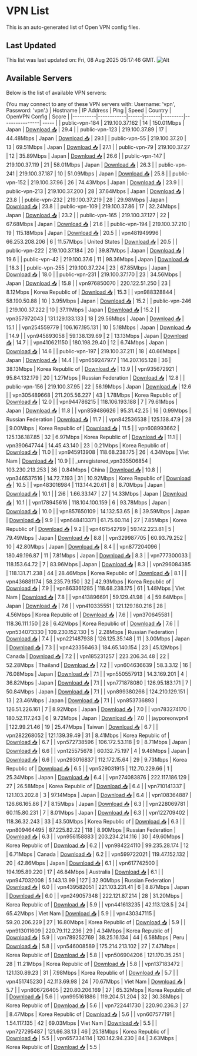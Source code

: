# VPN List

This is an auto-generated list of Open VPN config files.

## Last Updated

This list was last updated on: Fri, 08 Aug 2025 05:17:46 GMT.
![Alt](https://repobeats.axiom.co/api/embed/186b98318ef1479477931607c1ad7d823f12451f.svg "Repobeats analytics image")

## Available Servers

Below is the list of available VPN servers:

(You may connect to any of these VPN servers with: Username: 'vpn', Password: 'vpn'.)
| Hostname | IP Address | Ping | Speed | Country | OpenVPN Config | Score |
|----------|------------|------|-------|---------|----------------| ----- |
| public-vpn-184 | 219.100.37.162 | 14 | 150.01Mbps | Japan | [Download 📥](./configs/server_0_JP.ovpn) | 29.4 |
| public-vpn-123 | 219.100.37.89 | 17 | 44.48Mbps | Japan | [Download 📥](./configs/server_1_JP.ovpn) | 29.1 |
| public-vpn-55 | 219.100.37.20 | 13 | 69.51Mbps | Japan | [Download 📥](./configs/server_2_JP.ovpn) | 27.1 |
| public-vpn-79 | 219.100.37.27 | 12 | 35.89Mbps | Japan | [Download 📥](./configs/server_3_JP.ovpn) | 26.6 |
| public-vpn-147 | 219.100.37.119 | 21 | 58.01Mbps | Japan | [Download 📥](./configs/server_4_JP.ovpn) | 26.3 |
| public-vpn-241 | 219.100.37.187 | 10 | 51.09Mbps | Japan | [Download 📥](./configs/server_5_JP.ovpn) | 25.8 |
| public-vpn-152 | 219.100.37.96 | 26 | 74.43Mbps | Japan | [Download 📥](./configs/server_6_JP.ovpn) | 23.9 |
| public-vpn-213 | 219.100.37.200 | 28 | 37.64Mbps | Japan | [Download 📥](./configs/server_7_JP.ovpn) | 23.8 |
| public-vpn-232 | 219.100.37.219 | 28 | 29.98Mbps | Japan | [Download 📥](./configs/server_8_JP.ovpn) | 23.8 |
| public-vpn-109 | 219.100.37.86 | 17 | 32.24Mbps | Japan | [Download 📥](./configs/server_9_JP.ovpn) | 23.2 |
| public-vpn-165 | 219.100.37.127 | 22 | 67.68Mbps | Japan | [Download 📥](./configs/server_10_JP.ovpn) | 21.6 |
| public-vpn-194 | 219.100.37.210 | 19 | 115.18Mbps | Japan | [Download 📥](./configs/server_11_JP.ovpn) | 20.5 |
| vpn481949996 | 66.253.208.206 | 6 | 11.57Mbps | United States | [Download 📥](./configs/server_12_US.ovpn) | 20.5 |
| public-vpn-222 | 219.100.37.184 | 20 | 39.87Mbps | Japan | [Download 📥](./configs/server_13_JP.ovpn) | 19.6 |
| public-vpn-42 | 219.100.37.6 | 11 | 98.36Mbps | Japan | [Download 📥](./configs/server_14_JP.ovpn) | 18.3 |
| public-vpn-255 | 219.100.37.224 | 23 | 67.85Mbps | Japan | [Download 📥](./configs/server_15_JP.ovpn) | 18.0 |
| public-vpn-231 | 219.100.37.170 | 23 | 34.56Mbps | Japan | [Download 📥](./configs/server_16_JP.ovpn) | 15.8 |
| vpn976850070 | 220.122.51.250 | 23 | 8.12Mbps | Korea Republic of | [Download 📥](./configs/server_17_KR.ovpn) | 15.3 |
| vpn988328844 | 58.190.50.88 | 10 | 3.95Mbps | Japan | [Download 📥](./configs/server_18_JP.ovpn) | 15.2 |
| public-vpn-246 | 219.100.37.222 | 10 | 37.11Mbps | Japan | [Download 📥](./configs/server_19_JP.ovpn) | 15.2 |
| vpn357972043 | 131.129.133.133 | 18 | 29.56Mbps | Japan | [Download 📥](./configs/server_20_JP.ovpn) | 15.1 |
| vpn254559779 | 106.167.195.131 | 10 | 5.18Mbps | Japan | [Download 📥](./configs/server_21_JP.ovpn) | 14.9 |
| vpn945893058 | 59.138.139.69 | 2 | 13.13Mbps | Japan | [Download 📥](./configs/server_22_JP.ovpn) | 14.7 |
| vpn410621150 | 180.198.29.40 | 12 | 6.74Mbps | Japan | [Download 📥](./configs/server_23_JP.ovpn) | 14.6 |
| public-vpn-197 | 219.100.37.211 | 18 | 40.66Mbps | Japan | [Download 📥](./configs/server_24_JP.ovpn) | 14.4 |
| vpn659247977 | 114.207.165.128 | 36 | 38.13Mbps | Korea Republic of | [Download 📥](./configs/server_25_KR.ovpn) | 13.9 |
| vpn935672921 | 95.84.132.179 | 20 | 1.27Mbps | Russian Federation | [Download 📥](./configs/server_26_RU.ovpn) | 12.8 |
| public-vpn-156 | 219.100.37.95 | 22 | 56.19Mbps | Japan | [Download 📥](./configs/server_27_JP.ovpn) | 12.6 |
| vpn305489668 | 211.205.56.227 | 43 | 1.78Mbps | Korea Republic of | [Download 📥](./configs/server_28_KR.ovpn) | 12.0 |
| vpn944786215 | 118.106.193.188 | 7 | 79.61Mbps | Japan | [Download 📥](./configs/server_29_JP.ovpn) | 11.8 |
| vpn859486626 | 95.31.42.25 | 16 | 0.99Mbps | Russian Federation | [Download 📥](./configs/server_30_RU.ovpn) | 11.7 |
| vpn842536538 | 125.138.47.9 | 28 | 9.00Mbps | Korea Republic of | [Download 📥](./configs/server_31_KR.ovpn) | 11.5 |
| vpn608993662 | 125.136.187.85 | 32 | 6.97Mbps | Korea Republic of | [Download 📥](./configs/server_32_KR.ovpn) | 11.1 |
| vpn390647744 | 14.45.43.140 | 23 | 0.21Mbps | Korea Republic of | [Download 📥](./configs/server_33_KR.ovpn) | 11.0 |
| vpn945913908 | 118.68.238.175 | 26 | 4.34Mbps | Viet Nam | [Download 📥](./configs/server_34_VN.ovpn) | 10.9 |
| _unregistered_vpn335506854 | 103.230.213.253 | 36 | 0.84Mbps | China | [Download 📥](./configs/server_35_CN.ovpn) | 10.8 |
| vpn346537516 | 14.72.7.193 | 31 | 10.92Mbps | Korea Republic of | [Download 📥](./configs/server_36_KR.ovpn) | 10.5 |
| vpn483016984 | 113.144.20.61 | 8 | 8.70Mbps | Japan | [Download 📥](./configs/server_37_JP.ovpn) | 10.1 |
| 2i6 | 1.66.33.147 | 27 | 14.33Mbps | Japan | [Download 📥](./configs/server_38_JP.ovpn) | 10.1 |
| vpn178945616 | 118.104.100.159 | 6 | 93.78Mbps | Japan | [Download 📥](./configs/server_39_JP.ovpn) | 10.0 |
| vpn857650109 | 14.132.53.65 | 8 | 39.59Mbps | Japan | [Download 📥](./configs/server_40_JP.ovpn) | 9.9 |
| vpn648413371 | 61.75.60.114 | 27 | 7.85Mbps | Korea Republic of | [Download 📥](./configs/server_41_KR.ovpn) | 9.2 |
| vpn461542799 | 59.142.223.81 | 5 | 79.49Mbps | Japan | [Download 📥](./configs/server_42_JP.ovpn) | 8.8 |
| vpn329987705 | 60.93.79.252 | 10 | 42.80Mbps | Japan | [Download 📥](./configs/server_43_JP.ovpn) | 8.4 |
| vpn877204096 | 180.49.196.87 | 11 | 7.81Mbps | Japan | [Download 📥](./configs/server_44_JP.ovpn) | 8.3 |
| vpn777300033 | 118.153.64.72 | 7 | 83.96Mbps | Japan | [Download 📥](./configs/server_45_JP.ovpn) | 8.3 |
| vpn296084385 | 118.131.71.238 | 44 | 28.46Mbps | Korea Republic of | [Download 📥](./configs/server_46_KR.ovpn) | 8.1 |
| vpn436881174 | 58.235.79.150 | 32 | 42.93Mbps | Korea Republic of | [Download 📥](./configs/server_47_KR.ovpn) | 7.9 |
| vpn863361285 | 118.68.238.175 | 61 | 1.48Mbps | Viet Nam | [Download 📥](./configs/server_48_VN.ovpn) | 7.8 |
| vpn413896691 | 59.129.41.98 | 4 | 59.64Mbps | Japan | [Download 📥](./configs/server_49_JP.ovpn) | 7.6 |
| vpn410335551 | 121.129.180.216 | 28 | 4.56Mbps | Korea Republic of | [Download 📥](./configs/server_50_KR.ovpn) | 7.6 |
| vpn370645581 | 118.36.111.150 | 28 | 6.42Mbps | Korea Republic of | [Download 📥](./configs/server_51_KR.ovpn) | 7.6 |
| vpn534073330 | 109.230.152.130 | 5 | 2.28Mbps | Russian Federation | [Download 📥](./configs/server_52_RU.ovpn) | 7.4 |
| vpn221487938 | 126.125.35.148 | 11 | 3.00Mbps | Japan | [Download 📥](./configs/server_53_JP.ovpn) | 7.3 |
| vpn423356463 | 184.65.140.154 | 23 | 45.12Mbps | Canada | [Download 📥](./configs/server_54_CA.ovpn) | 7.2 |
| vpn185231257 | 223.206.34.48 | 22 | 52.28Mbps | Thailand | [Download 📥](./configs/server_55_TH.ovpn) | 7.2 |
| vpn604636639 | 58.3.3.12 | 16 | 76.08Mbps | Japan | [Download 📥](./configs/server_56_JP.ovpn) | 7.1 |
| vpn550557913 | 14.3.169.201 | 4 | 36.82Mbps | Japan | [Download 📥](./configs/server_57_JP.ovpn) | 7.1 |
| vpn771878080 | 126.95.183.171 | 7 | 50.84Mbps | Japan | [Download 📥](./configs/server_58_JP.ovpn) | 7.1 |
| vpn899380266 | 124.210.129.151 | 13 | 23.46Mbps | Japan | [Download 📥](./configs/server_59_JP.ovpn) | 7.1 |
| vpn853736893 | 126.51.226.161 | 7 | 8.92Mbps | Japan | [Download 📥](./configs/server_60_JP.ovpn) | 7.0 |
| vpn783274170 | 180.52.117.243 | 6 | 9.72Mbps | Japan | [Download 📥](./configs/server_61_JP.ovpn) | 7.0 |
| jayporeonvpn4 | 122.99.21.46 | 19 | 25.47Mbps | Taiwan | [Download 📥](./configs/server_62_TW.ovpn) | 6.7 |
| vpn282268052 | 121.139.39.49 | 31 | 8.41Mbps | Korea Republic of | [Download 📥](./configs/server_63_KR.ovpn) | 6.7 |
| vpn572738596 | 106.172.53.118 | 9 | 8.71Mbps | Japan | [Download 📥](./configs/server_64_JP.ovpn) | 6.6 |
| vpn125575678 | 60.132.75.197 | 4 | 9.48Mbps | Japan | [Download 📥](./configs/server_65_JP.ovpn) | 6.6 |
| vpn293016837 | 112.172.15.64 | 29 | 9.73Mbps | Korea Republic of | [Download 📥](./configs/server_66_KR.ovpn) | 6.5 |
| vpn529031915 | 112.70.229.66 | 1 | 25.34Mbps | Japan | [Download 📥](./configs/server_67_JP.ovpn) | 6.4 |
| vpn274083876 | 222.117.186.129 | 27 | 26.58Mbps | Korea Republic of | [Download 📥](./configs/server_68_KR.ovpn) | 6.4 |
| vpn710141337 | 121.103.202.8 | 3 | 97.14Mbps | Japan | [Download 📥](./configs/server_69_JP.ovpn) | 6.4 |
| vpn108364887 | 126.66.165.86 | 7 | 8.15Mbps | Japan | [Download 📥](./configs/server_70_JP.ovpn) | 6.3 |
| vpn228069781 | 60.115.80.231 | 7 | 8.01Mbps | Japan | [Download 📥](./configs/server_71_JP.ovpn) | 6.3 |
| vpn122709402 | 118.36.32.243 | 33 | 43.50Mbps | Korea Republic of | [Download 📥](./configs/server_72_KR.ovpn) | 6.3 |
| vpn809464495 | 87.225.82.22 | 118 | 8.90Mbps | Russian Federation | [Download 📥](./configs/server_73_RU.ovpn) | 6.3 |
| vpn956158883 | 203.234.214.116 | 30 | 49.60Mbps | Korea Republic of | [Download 📥](./configs/server_74_KR.ovpn) | 6.2 |
| vpn984224110 | 99.235.28.174 | 12 | 6.71Mbps | Canada | [Download 📥](./configs/server_75_CA.ovpn) | 6.2 |
| vpn599722021 | 119.47.152.132 | 20 | 42.86Mbps | Japan | [Download 📥](./configs/server_76_JP.ovpn) | 6.1 |
| vpn617742500 | 194.195.89.220 | 17 | 46.84Mbps | Australia | [Download 📥](./configs/server_77_AU.ovpn) | 6.1 |
| vpn947032008 | 5.143.13.99 | 127 | 32.90Mbps | Russian Federation | [Download 📥](./configs/server_78_RU.ovpn) | 6.0 |
| vpn439582051 | 221.103.231.41 | 6 | 8.87Mbps | Japan | [Download 📥](./configs/server_79_JP.ovpn) | 6.0 |
| vpn249057348 | 222.121.87.214 | 28 | 31.20Mbps | Korea Republic of | [Download 📥](./configs/server_80_KR.ovpn) | 5.9 |
| vpn441613235 | 42.113.128.5 | 24 | 65.42Mbps | Viet Nam | [Download 📥](./configs/server_81_VN.ovpn) | 5.9 |
| vpn430347115 | 59.20.206.229 | 27 | 16.80Mbps | Korea Republic of | [Download 📥](./configs/server_82_KR.ovpn) | 5.9 |
| vpn913011609 | 220.79.112.236 | 29 | 4.34Mbps | Korea Republic of | [Download 📥](./configs/server_83_KR.ovpn) | 5.9 |
| vpn789252769 | 38.25.16.134 | 44 | 6.58Mbps | Peru | [Download 📥](./configs/server_84_PE.ovpn) | 5.8 |
| vpn546008589 | 175.214.213.102 | 27 | 7.47Mbps | Korea Republic of | [Download 📥](./configs/server_85_KR.ovpn) | 5.8 |
| vpn506904206 | 121.170.35.251 | 28 | 11.21Mbps | Korea Republic of | [Download 📥](./configs/server_86_KR.ovpn) | 5.8 |
| vpn137183472 | 121.130.89.23 | 31 | 7.98Mbps | Korea Republic of | [Download 📥](./configs/server_87_KR.ovpn) | 5.7 |
| vpn451745230 | 42.113.69.98 | 24 | 70.67Mbps | Viet Nam | [Download 📥](./configs/server_88_VN.ovpn) | 5.7 |
| vpn806726405 | 220.80.206.169 | 27 | 65.32Mbps | Korea Republic of | [Download 📥](./configs/server_89_KR.ovpn) | 5.6 |
| vpn995161886 | 119.204.51.204 | 32 | 30.38Mbps | Korea Republic of | [Download 📥](./configs/server_90_KR.ovpn) | 5.6 |
| vpn722441730 | 220.90.236.3 | 27 | 8.47Mbps | Korea Republic of | [Download 📥](./configs/server_91_KR.ovpn) | 5.6 |
| vpn607577191 | 1.54.117.135 | 42 | 69.03Mbps | Viet Nam | [Download 📥](./configs/server_92_VN.ovpn) | 5.5 |
| vpn727295487 | 121.66.38.13 | 46 | 25.18Mbps | Korea Republic of | [Download 📥](./configs/server_93_KR.ovpn) | 5.5 |
| vpn657334114 | 120.142.94.230 | 84 | 3.63Mbps | Korea Republic of | [Download 📥](./configs/server_94_KR.ovpn) | 5.5 |
